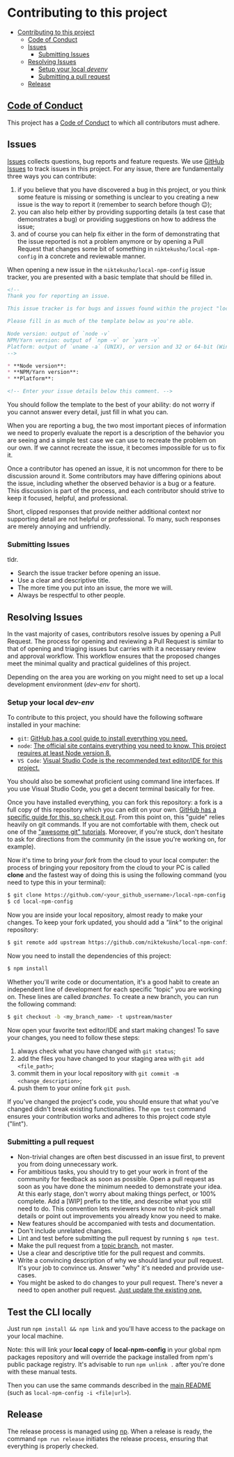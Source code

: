 # Contributing to this project

- [Contributing to this project](#contributing-to-this-project)
  - [Code of Conduct](#code-of-conduct)
  - [Issues](#issues)
    - [Submitting Issues](#submitting-issues)
  - [Resolving Issues](#resolving-issues)
    - [Setup your local *devenv*](#setup-your-local-dev-env)
    - [Submitting a pull request](#submitting-a-pull-request)
  - [Release](#release)

## [Code of Conduct](./CODE_OF_CONDUCT.md)

This project has a [Code of Conduct](./CODE_OF_CONDUCT.md) to which all contributors must adhere.

## Issues

[Issues](https://github.com/niktekusho/local-npm-config/issues) collects questions, bug reports and feature requests.
We use [GitHub Issues](https://guides.github.com/features/issues/) to track issues in this project.
For any issue, there are fundamentally three ways you can contribute:

1. if you believe that you have discovered a bug in this project, or you think some feature is missing or something is unclear to you creating a new issue is the way to report it (remember to search before though 😉);
2. you can also help either by providing supporting details (a test case that demonstrates a bug) or providing suggestions on how to address the issue;
3. and of course you can help fix either in the form of demonstrating that the issue reported is not a problem anymore or by opening a Pull Request that changes some bit of something in
   `niktekusho/local-npm-config` in a concrete and reviewable manner.

When opening a new issue in the `niktekusho/local-npm-config` issue tracker, you are presented with a basic template that should be filled in.

```markdown
<!--
Thank you for reporting an issue.

This issue tracker is for bugs and issues found within the project "local-npm-config".

Please fill in as much of the template below as you're able.

Node version: output of `node -v`
NPM/Yarn version: output of `npm -v` or `yarn -v`
Platform: output of `uname -a` (UNIX), or version and 32 or 64-bit (Windows) (output of `winver` is really appreciated!)
-->

* **Node version**:
* **NPM/Yarn version**:
* **Platform**:

<!-- Enter your issue details below this comment. -->
```

You should follow the template to the best of your ability: do not worry if you cannot answer every detail, just fill in what you can.

When you are reporting a bug, the two most important pieces of information we need to properly evaluate the report is a description of the behavior you are seeing and a simple test case we can use to recreate the problem on our own.
If we cannot recreate the issue, it becomes impossible for us to fix it.

Once a contributor has opened an issue, it is not uncommon for there to be discussion around it.
Some contributors may have differing opinions about the issue, including whether the observed behavior is a bug or a feature.
This discussion is part of the process, and each contributor should strive to keep it focused, helpful, and professional.

Short, clipped responses that provide neither additional context nor supporting detail are not helpful or professional.
To many, such responses are merely annoying and unfriendly.

### Submitting Issues

tldr.

- Search the issue tracker before opening an issue.
- Use a clear and descriptive title.
- The more time you put into an issue, the more we will.
- Always be respectful to other people.

## Resolving Issues

In the vast majority of cases, contributors resolve issues by opening a Pull Request.
The process for opening and reviewing a Pull Request is similar to that of opening and triaging issues but carries with it a necessary review and approval workflow.
This workflow ensures that the proposed changes meet the minimal quality and practical guidelines of this project.

Depending on the area you are working on you might need to set up a local development environment (*dev-env* for short).

### Setup your local *dev-env*

To contribute to this project, you should have the following software installed in your machine:

-  `git`: [GitHub has a cool guide to install everything you need.](https://help.github.com/articles/set-up-git/)
-  `node`: [The official site contains everything you need to know. This project requires at least Node version 8.](https://nodejs.org/en/)
-  `VS Code`: [Visual Studio Code is the recommended text editor/IDE for this project.](https://code.visualstudio.com/)

You should also be somewhat proficient using command line interfaces. If you use Visual Studio Code, you get a decent terminal basically for free.

Once you have installed everything, you can fork this repository: a fork is a full copy of this repository which you can edit on your own.
[GitHub has a specific guide for this, so check it out](https://help.github.com/articles/fork-a-repo/).
From this point on, this "guide" relies heavily on git commands. If you are not comfortable with them, check out one of the ["awesome git" tutorials](https://github.com/dictcp/awesome-git#tutorial).
Moreover, if you're stuck, don't hesitate to ask for directions from the community (in the issue you're working on, for example).

Now it's time to bring *your fork* from the cloud to your local computer: the process of bringing your repository from the cloud to your PC is called **clone** and the fastest way of doing this is using the following command (you need to type this in your terminal):

```sh
$ git clone https://github.com/<your_github_username>/local-npm-config
$ cd local-npm-config
```

Now you are inside your local repository, almost ready to make your changes.
To keep your fork updated, you should add a *"link"* to the original repository:

```sh
$ git remote add upstream https://github.com/niktekusho/local-npm-config
```

Now you need to install the dependencies of this project:

```sh
$ npm install
```

Whether you'll write code or documentation, it's a good habit to create an independent line of development for each specific "topic" you are working on.
These lines are called *branches*. To create a new branch, you can run the following command:

```sh
$ git checkout -b <my_branch_name> -t upstream/master
```

Now open your favorite text editor/IDE and start making changes!
To save your changes, you need to follow these steps:

1.  always check what you have changed with `git status`;
2.  add the files you have changed to your staging area with `git add <file_path>`;
3.  commit them in your local repository with `git commit -m <change_description>`;
4.  push them to your online fork `git push`.

If you've changed the project's code, you should ensure that what you've changed didn't break existing functionalities.
The `npm test` command ensures your contribution works and adheres to this project code style ("lint").

### Submitting a pull request

- Non-trivial changes are often best discussed in an issue first, to prevent you from doing unnecessary work.
- For ambitious tasks, you should try to get your work in front of the community for feedback as soon as possible. Open a pull request as soon as you have done the minimum needed to demonstrate your idea. At this early stage, don't worry about making things perfect, or 100% complete. Add a [WIP] prefix to the title, and describe what you still need to do. This convention lets reviewers know not to nit-pick small details or point out improvements you already know you need to make.
- New features should be accompanied with tests and documentation.
- Don't include unrelated changes.
- Lint and test before submitting the pull request by running `$ npm test`.
- Make the pull request from a [topic branch](https://github.com/dchelimsky/rspec/wiki/Topic-Branches), not master.
- Use a clear and descriptive title for the pull request and commits.
- Write a convincing description of why we should land your pull request. It's your job to convince us. Answer "why" it's needed and provide use-cases.
- You might be asked to do changes to your pull request. There's never a need to open another pull request. [Just update the existing one.](https://github.com/RichardLitt/knowledge/blob/master/github/amending-a-commit-guide.md)

## Test the CLI locally

Just run `npm install && npm link` and you'll have access to the package on your local machine.

Note: this will link *your* **local copy** of **local-npm-config** in your global npm packages repository and will override the package installed from npm's public package registry.
It's advisable to run `npm unlink .` after you're done with these manual tests.

Then you can use the same commands described in the [main README](../README.md) (such as `local-npm-config -i <file|url>`).

## Release

The release process is managed using [np](https://github.com/sindresorhus/np).
When a release is ready, the command `npm run release` initiates the release process, ensuring that everything is properly checked.
